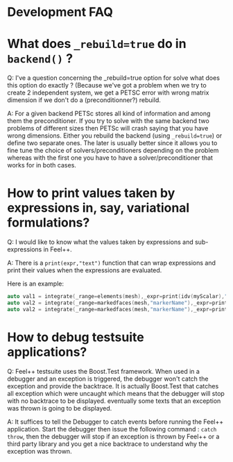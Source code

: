 Development FAQ
===============
<!-- toc -->

# What does `_rebuild=true` do in `backend()` ?

Q:  I've a question concerning the _rebuild=true option for solve what does this option do exactly ? (Because we've got a problem when we try to create 2 independent system, we get a PETSC error with wrong matrix dimension if we don't do a (preconditionner?) rebuild.

A: For a given backend PETSc stores all kind of information and among them the preconditioner. If you try to solve with the same backend two problems of different sizes then PETSc will crash saying that you have wrong dimensions. Either you rebuild the backend (using `_rebuild=true`) or define two separate ones. The later is usually better since it allows you to fine tune the choice of solvers/preconditioners depending on the problem whereas with the first one you have to have a solver/preconditioner that works for in both cases.



# How to print values taken by expressions in, say, variational formulations?

Q: I would like to know what the values taken by expressions and sub-expressions in Feel++.

A: There is a `print(expr,"text")` function that can wrap expressions and print their values when the expressions are evaluated.

Here is an example:
```cpp
auto val1 = integrate(_range=elements(mesh),_expr=print(idv(myScalar),"myScalar") );
auto val2 = integrate(_range=markedfaces(mesh,"markerName"),_expr=print(idv(myScalar),"myScalar") );
auto val2 = integrate(_range=markedfaces(mesh,"markerName"),_expr=print(trans(idv(myVector)),"myVectorTrans")*print(idv(myVector),"myVector") );
```

# How to debug testsuite applications?

Q: Feel++ testsuite uses the Boost.Test framework. When used in a debugger and an exception is triggered, the debugger won't catch the exception and provide the backtrace. It is actually Boost.Test that catches all exception which were uncaught which means that the debugger will stop with no backtrace to be displayed. eventually some texts that an exception was thrown is going to be displayed.

A: It suffices to tell the Debugger to catch events before running the Feel++ application. Start the debugger then issue the following command : `catch throw`, then the debugger will stop if an exception is thrown by Feel++ or a third party library and you get a nice backtrace to understand why the exception was thrown.
